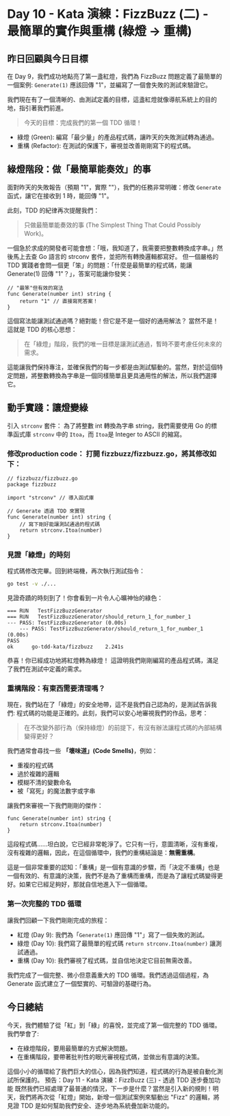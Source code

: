 # Day 10 - Kata 演練：FizzBuzz (二) - 最簡單的實作與重構 (綠燈 -> 重構)

## 昨日回顧與今日目標

在 Day 9，我們成功地點亮了第一盞紅燈，我們為 FizzBuzz 問題定義了最簡單的一個案例: `Generate(1)` 應該回傳 "1"，並編寫了一個會失敗的測試來驗證它。

我們現在有了一個清晰的、由測試定義的目標，這盞紅燈就像導航系統上的目的地，指引著我們前進。
> 今天的目標：完成我們的第一個 TDD 循環！

- 綠燈 (Green): 編寫「最少量」的產品程式碼，讓昨天的失敗測試轉為通過。
- 重構 (Refactor): 在測試的保護下，審視並改善剛剛寫下的程式碼。

## 綠燈階段：做「最簡單能奏效」的事

面對昨天的失敗報告（預期 "1"，實際 ""），我們的任務非常明確：修改 `Generate` 函式，讓它在接收到 1 時，能回傳 "1"。

此刻，TDD 的紀律再次提醒我們：
> 只做最簡單能奏效的事 (The Simplest Thing That Could Possibly Work)。

一個急於求成的開發者可能會想：「哦，我知道了，我需要把整數轉換成字串。」然後馬上去查 Go 語言的 strconv 套件，並把所有轉換邏輯都寫好。
但一個嚴格的 TDD 實踐者會問一個更「笨」的問題：「什麼是最簡單的程式碼，能讓 Generate(1) 回傳 "1"？」，答案可能讓你發笑：

```golang
// "最笨"但有效的寫法
func Generate(number int) string {
    return "1" // 直接寫死答案！
}
```

這個寫法能讓測試通過嗎？絕對能！但它是不是一個好的通用解法？
當然不是！這就是 TDD 的核心思想：
> 在「綠燈」階段，我們的唯一目標是讓測試通過，暫時不要考慮任何未來的需求。

這能讓我們保持專注，並確保我們的每一步都是由測試驅動的。當然，對於這個特定問題，將整數轉換為字串是一個同樣簡單且更具通用性的解法，所以我們選擇它。

## 動手實踐：讓燈變綠

引入 `strconv` 套件： 為了將整數 int 轉換為字串 string，我們需要使用 Go 的標準函式庫 `strconv` 中的 `Itoa`，而 `Itoa`是 Integer to ASCII 的縮寫。

### 修改production code： 打開 fizzbuzz/fizzbuzz.go，將其修改如下：

```golang
// fizzbuzz/fizzbuzz.go
package fizzbuzz

import "strconv" // 導入函式庫

// Generate 透過 TDD 來實現
func Generate(number int) string {
    // 寫下剛好能讓測試通過的程式碼 
    return strconv.Itoa(number)
}
```

### 見證「綠燈」的時刻

程式碼修改完畢。回到終端機，再次執行測試指令：

```bash
go test -v ./...
```

見證奇蹟的時刻到了！你會看到一片令人心曠神怡的綠色：

```text
=== RUN   TestFizzBuzzGenerator
=== RUN   TestFizzBuzzGenerator/should_return_1_for_number_1
--- PASS: TestFizzBuzzGenerator (0.00s)
    --- PASS: TestFizzBuzzGenerator/should_return_1_for_number_1 (0.00s)
PASS
ok      go-tdd-kata/fizzbuzz    2.241s
```

恭喜！你已經成功地將紅燈轉為綠燈！ 這證明我們剛剛編寫的產品程式碼，滿足了我們在測試中定義的需求。

### 重構階段：有東西需要清理嗎？

現在，我們站在了「綠燈」的安全地帶，這不是我們自己認為的，是測試告訴我們: 程式碼的功能是正確的。此刻，我們可以安心地審視我們的作品，思考：
> 在不改變外部行為（保持綠燈）的前提下，有沒有辦法讓程式碼的內部結構變得更好？

我們通常會尋找一些 **「壞味道」(Code Smells)**，例如：

- 重複的程式碼
- 過於複雜的邏輯
- 模糊不清的變數命名
- 被「寫死」的魔法數字或字串

讓我們來審視一下我們剛剛的傑作：

```golang
func Generate(number int) string {
    return strconv.Itoa(number)
}
```

這段程式碼……坦白說，它已經非常乾淨了。它只有一行，意圖清晰，沒有重複，沒有複雜的邏輯，因此，在這個循環中，我們的重構結論是：**無需重構**。

這是一個非常重要的認知：「重構」是一個有意識的步驟，而「決定不重構」也是一個有效的、有意識的決策，我們不是為了重構而重構，而是為了讓程式碼變得更好。如果它已經足夠好，那就自信地進入下一個循環。

### 第一次完整的 TDD 循環

讓我們回顧一下我們剛剛完成的旅程：

- 紅燈 (Day 9): 我們為「`Generate(1)` 應回傳 "1"」寫了一個失敗的測試。
- 綠燈 (Day 10): 我們寫了最簡單的程式碼 `return strconv.Itoa(number)` 讓測試通過。
- 重構 (Day 10): 我們審視了程式碼，並自信地決定它目前無需改善。

我們完成了一個完整、微小但意義重大的 TDD 循環。我們透過這個過程，為 Generate 函式建立了一個堅實的、可驗證的基礎行為。

## 今日總結

今天，我們體驗了從「紅」到「綠」的喜悅，並完成了第一個完整的 TDD 循環。
我們學會了:

- 在綠燈階段，要用最簡單的方式解決問題。
- 在重構階段，要帶著批判性的眼光審視程式碼，並做出有意識的決策。

這個小小的循環給了我們巨大的信心，因為我們知道，程式碼的行為是被自動化測試所保護的。
預告：Day 11 - Kata 演練：FizzBuzz (三) - 透過 TDD 逐步疊加功能
既然我們已經處理了最普通的情況，下一步是什麼？當然是引入新的規則！明天，我們將再次從「紅燈」開始，新增一個測試案例來驅動出 "Fizz" 的邏輯，將見證 TDD 是如何幫助我們安全、逐步地為系統疊加新功能的。